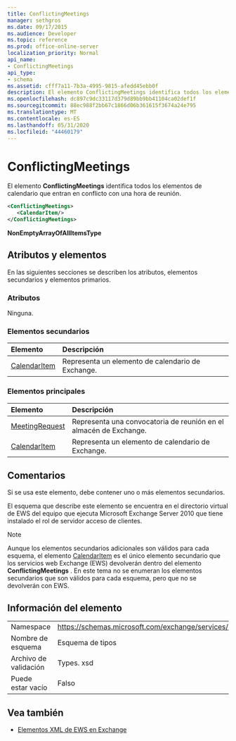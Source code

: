 ```yaml
---
title: ConflictingMeetings
manager: sethgros
ms.date: 09/17/2015
ms.audience: Developer
ms.topic: reference
ms.prod: office-online-server
localization_priority: Normal
api_name:
- ConflictingMeetings
api_type:
- schema
ms.assetid: cfff7a11-7b3a-4995-9815-afedd45ebb0f
description: El elemento ConflictingMeetings identifica todos los elementos de calendario que entran en conflicto con una hora de reunión.
ms.openlocfilehash: dc897c9dc33117d379d89bb9bb41104ca02def1f
ms.sourcegitcommit: 88ec988f2bb67c1866d06b361615f3674a24e795
ms.translationtype: MT
ms.contentlocale: es-ES
ms.lasthandoff: 05/31/2020
ms.locfileid: "44460179"
---
```

# <a name="conflictingmeetings"></a>ConflictingMeetings

El elemento **ConflictingMeetings** identifica todos los elementos de calendario que entran en conflicto con una hora de reunión. 
  
```xml
<ConflictingMeetings>
   <CalendarItem/>
</ConflictingMeetings>
```

 **NonEmptyArrayOfAllItemsType**
## <a name="attributes-and-elements"></a>Atributos y elementos

En las siguientes secciones se describen los atributos, elementos secundarios y elementos primarios.
  
### <a name="attributes"></a>Atributos

Ninguna.
  
### <a name="child-elements"></a>Elementos secundarios

|**Elemento**|**Descripción**|
|:-----|:-----|
|[CalendarItem](calendaritem.md) <br/> |Representa un elemento de calendario de Exchange.  <br/> |
   
### <a name="parent-elements"></a>Elementos principales

|**Elemento**|**Descripción**|
|:-----|:-----|
|[MeetingRequest](meetingrequest.md) <br/> |Representa una convocatoria de reunión en el almacén de Exchange.  <br/> |
|[CalendarItem](calendaritem.md) <br/> |Representa un elemento de calendario de Exchange.  <br/> |
   
## <a name="remarks"></a>Comentarios

Si se usa este elemento, debe contener uno o más elementos secundarios.
  
El esquema que describe este elemento se encuentra en el directorio virtual de EWS del equipo que ejecuta Microsoft Exchange Server 2010 que tiene instalado el rol de servidor acceso de clientes.
  
> [!NOTE]
> Aunque los elementos secundarios adicionales son válidos para cada esquema, el elemento [CalendarItem](calendaritem.md) es el único elemento secundario que los servicios web Exchange (EWS) devolverán dentro del elemento **ConflictingMeetings** . En este tema no se enumeran los elementos secundarios que son válidos para cada esquema, pero que no se devolverán con EWS. 
  
## <a name="element-information"></a>Información del elemento

|||
|:-----|:-----|
|Namespace  <br/> |https://schemas.microsoft.com/exchange/services/2006/types  <br/> |
|Nombre de esquema  <br/> |Esquema de tipos  <br/> |
|Archivo de validación  <br/> |Types. xsd  <br/> |
|Puede estar vacío  <br/> |Falso  <br/> |
   
## <a name="see-also"></a>Vea también



- [Elementos XML de EWS en Exchange](ews-xml-elements-in-exchange.md)


